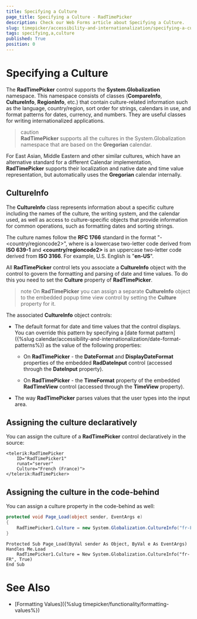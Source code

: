 ```yaml
---
title: Specifying a Culture
page_title: Specifying a Culture - RadTimePicker
description: Check our Web Forms article about Specifying a Culture.
slug: timepicker/accessibility-and-internationalization/specifying-a-culture
tags: specifying,a,culture
published: True
position: 0
---
```


# Specifying a Culture


The **RadTimePicker** control supports the **System.Globalization** namespace. This namespace consists of classes (**CompareInfo**, **CultureInfo**, **RegionInfo**, etc.) that contain culture-related information such as the language, country/region, sort order for strings, calendars in use, and format patterns for dates, currency, and numbers. They are useful classes for writing internationalized applications.

>caution  
**RadTimePicker** supports all the cultures in the System.Globalization namespace that are based on the **Gregorian** calendar.
>

For East Asian, Middle Eastern and other similar cultures, which have an alternative standard for a different Calendar implementation, **RadTimePicker** supports their localization and native date and time value representation, but automatically uses the **Gregorian** calendar internally.

## CultureInfo

The **CultureInfo** class represents information about a specific culture including the names of the culture, the writing system, and the calendar used, as well as access to culture-specific objects that provide information for common operations, such as formatting dates and sorting strings.

The culture names follow the **RFC 1766** standard in the format "<languagecode2>-<country/regioncode2>", where **<languagecode2>** is a lowercase two-letter code derived from **ISO 639-1** and **<country/regioncode2>** is an uppercase two-letter code derived from **ISO 3166**. For example, U.S. English is "**en-US**".

All **RadTimePicker** control lets you associate a **CultureInfo** object with the control to govern the formatting and parsing of date and time values. To do this you need to set the **Culture** property of **RadTimePicker**.


>note
On **RadTimePicker** you can assign a separate **CultureInfo** object to the embedded popup time view control by setting the **Culture** property for it.
>


The associated **CultureInfo** object controls:

* The default format for date and time values that the control displays. You can override this pattern by specifying a [date format pattern]({%slug calendar/accessibility-and-internationalization/date-format-patterns%}) as the value of the following properties:

	* On **RadTimePicker** - the **DateFormat** and **DisplayDateFormat** properties of the embedded **RadDateInput** control (accessed through the **DateInput** property).

	* On **RadTimePicker** - the **TimeFormat** property of the embedded **RadTimeView** control (accessed through the **TimeView** property).

* The way **RadTimePicker** parses values that the user types into the input area.



## Assigning the culture declaratively

You can assign the culture of a **RadTimePicker** control declaratively in the source:

````ASPNET
<telerik:RadTimePicker
    ID="RadTimePicker1"
    runat="server"
    Culture="French (France)">
</telerik:RadTimePicker>
````


## Assigning the culture in the code-behind

You can assign a culture property in the code-behind as well:


````C#
protected void Page_Load(object sender, EventArgs e)
{
    RadTimePicker1.Culture = new System.Globalization.CultureInfo("fr-FR", true);
}
````
````VB.NET
Protected Sub Page_Load(ByVal sender As Object, ByVal e As EventArgs) Handles Me.Load
    RadTimePicker1.Culture = New System.Globalization.CultureInfo("fr-FR", True)
End Sub
````


# See Also

 * [Formatting Values]({%slug timepicker/functionality/formatting-values%})
 
 
